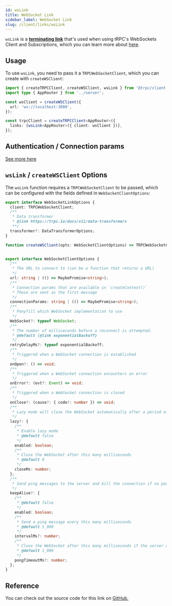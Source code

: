 ```yaml
---
id: wsLink
title: WebSocket Link
sidebar_label: WebSocket Link
slug: /client/links/wsLink
---
```


`wsLink` is a [**terminating link**](./overview.md#the-terminating-link) that's used when using tRPC's WebSockets Client and Subscriptions, which you can learn more about [here](../../further/websockets.md).

## Usage

To use `wsLink`, you need to pass it a `TRPCWebSocketClient`, which you can create with `createWSClient`:

```ts title="client/index.ts"
import { createTRPCClient, createWSClient, wsLink } from '@trpc/client';
import type { AppRouter } from '../server';

const wsClient = createWSClient({
  url: 'ws://localhost:3000',
});

const trpcClient = createTRPCClient<AppRouter>({
  links: [wsLink<AppRouter>({ client: wsClient })],
});
```

## Authentication / Connection params

[See more here](../../further/websockets.md#connection-params)

## `wsLink` / `createWSClient` Options

The `wsLink` function requires a `TRPCWebSocketClient` to be passed, which can be configured with the fields defined in `WebSocketClientOptions`:

```ts
export interface WebSocketLinkOptions {
  client: TRPCWebSocketClient;
  /**
   * Data transformer
   * @link https://trpc.io/docs/v11/data-transformers
   **/
  transformer?: DataTransformerOptions;
}

function createWSClient(opts: WebSocketClientOptions) => TRPCWebSocketClient


export interface WebSocketClientOptions {
  /**
   * The URL to connect to (can be a function that returns a URL)
   */
  url: string | (() => MaybePromise<string>);
  /**
   * Connection params that are available in `createContext()`
   * These are sent as the first message
   */
  connectionParams: string | (() => MaybePromise<string>);
  /**
   * Ponyfill which WebSocket implementation to use
   */
  WebSocket?: typeof WebSocket;
  /**
   * The number of milliseconds before a reconnect is attempted.
   * @default {@link exponentialBackoff}
   */
  retryDelayMs?: typeof exponentialBackoff;
  /**
   * Triggered when a WebSocket connection is established
   */
  onOpen?: () => void;
  /**
   * Triggered when a WebSocket connection encounters an error
   */
  onError?: (evt?: Event) => void;
  /**
   * Triggered when a WebSocket connection is closed
   */
  onClose?: (cause?: { code?: number }) => void;
  /**
   * Lazy mode will close the WebSocket automatically after a period of inactivity (no messages sent or received and no pending requests)
   */
  lazy?: {
    /**
     * Enable lazy mode
     * @default false
     */
    enabled: boolean;
    /**
     * Close the WebSocket after this many milliseconds
     * @default 0
     */
    closeMs: number;
  };
  /**
   * Send ping messages to the server and kill the connection if no pong message is returned
   */
  keepAlive?: {
    /**
     * @default false
     */
    enabled: boolean;
    /**
     * Send a ping message every this many milliseconds
     * @default 5_000
     */
    intervalMs?: number;
    /**
     * Close the WebSocket after this many milliseconds if the server does not respond
     * @default 1_000
     */
    pongTimeoutMs?: number;
  };
}
```

## Reference

You can check out the source code for this link on [GitHub.](https://github.com/trpc/trpc/blob/main/packages/client/src/links/wsLink.ts)
